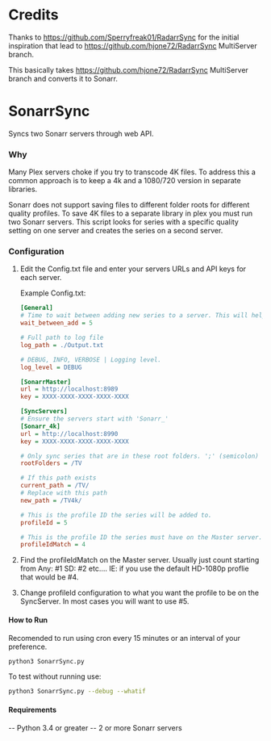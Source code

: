 # Credits
Thanks to https://github.com/Sperryfreak01/RadarrSync for the initial inspiration that lead to https://github.com/hjone72/RadarrSync MultiServer branch.

This basically takes https://github.com/hjone72/RadarrSync MultiServer branch and converts it to Sonarr.

# SonarrSync
Syncs two Sonarr servers through web API.  

### Why
Many Plex servers choke if you try to transcode 4K files. To address this a common approach is to keep a 4k and a 1080/720 version in separate libraries.

Sonarr does not support saving files to different folder roots for different quality profiles.  To save 4K files to a separate library in plex you must run two Sonarr servers.  This script looks for series with a specific quality setting on one server and creates the series on a second server.  


### Configuration
 1. Edit the Config.txt file and enter your servers URLs and API keys for each server.  

    Example Config.txt:
    ```ini
    [General]
    # Time to wait between adding new series to a server. This will help reduce the load of the Sync server. 0 to disable. (seconds)
    wait_between_add = 5

    # Full path to log file
    log_path = ./Output.txt

    # DEBUG, INFO, VERBOSE | Logging level.
    log_level = DEBUG

    [SonarrMaster]
    url = http://localhost:8989
    key = XXXX-XXXX-XXXX-XXXX-XXXX

    [SyncServers]
    # Ensure the servers start with 'Sonarr_'
    [Sonarr_4k]
    url = http://localhost:8990
    key = XXXX-XXXX-XXXX-XXXX-XXXX

    # Only sync series that are in these root folders. ';' (semicolon) separated list. Remove line to disable.
    rootFolders = /TV

    # If this path exists
    current_path = /TV/
    # Replace with this path
    new_path = /TV4k/

    # This is the profile ID the series will be added to.
    profileId = 5

    # This is the profile ID the series must have on the Master server.
    profileIdMatch = 4
    ```
 2. Find the profileIdMatch on the Master server. Usually just count starting from Any: #1 SD: #2 etc.... IE: if you use the default HD-1080p proflie that would be #4.
 3. Change profileId configuration to what you want the profile to be on the SyncServer. In most cases you will want to use #5.


#### How to Run
Recomended to run using cron every 15 minutes or an interval of your preference.
```bash
python3 SonarrSync.py
```
To test without running use:
```bash
python3 SonarrSync.py --debug --whatif
```
#### Requirements
 -- Python 3.4 or greater
 -- 2 or more Sonarr servers
